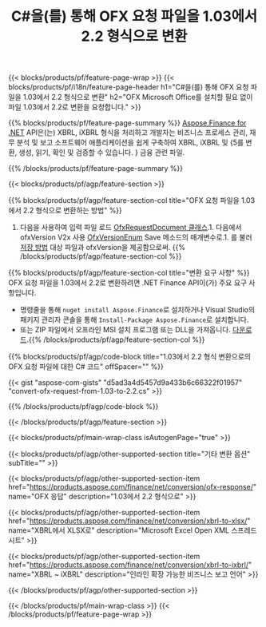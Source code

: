 ﻿---
title: C#을(를) 통해 OFX 요청 파일을 1.03에서 2.2 형식으로 변환
description: 1.03에서 2.2로의 C# 변환 OFX 요청 파일에 대한 샘플 코드입니다. .NET 기반 애플리케이션 내에서 일괄 OFX 요청 변환을 위해 API 예제 코드를 사용합니다. 
url: /ko/net/conversion/ofx-request/
family: finance
platformtag: net
feature: conversion
informat: OFX Request 1.03
outformat: OFX Request 2.2
otherformats: OFX Response
---
{{< blocks/products/pf/feature-page-wrap >}}
{{< blocks/products/pf/i18n/feature-page-header h1="C#을(를) 통해 OFX 요청 파일을 1.03에서 2.2 형식으로 변환" h2="OFX Microsoft Office를 설치할 필요 없이 파일 1.03에서 2.2로 변환을 요청합니다." >}}

{{% blocks/products/pf/feature-page-summary %}}
[Aspose.Finance for .NET](https://products.aspose.com/finance/net/) API은(는) XBRL, iXBRL 형식을 처리하고 개발자는 비즈니스 프로세스 관리, 재무 분석 및 보고 소프트웨어 애플리케이션을 쉽게 구축하여 XBRL, iXBRL 및 {5를 변환, 생성, 읽기, 확인 및 검증할 수 있습니다. } 금융 관련 파일. 

{{% /blocks/products/pf/feature-page-summary %}}

{{< blocks/products/pf/agp/feature-section >}}

{{% blocks/products/pf/agp/feature-section-col title="OFX 요청 파일을 1.03에서 2.2 형식으로 변환하는 방법" %}}
1. 다음을 사용하여 입력 파일 로드 [OfxRequestDocument 클래스](https://apireference.aspose.com/finance/net/aspose.finance.ofx/ofxrequestdocument).1. 다음에서 ofxVersion V2x 사용 [OfxVersionEnum](https://apireference.aspose.com/finance/net/aspose.finance.ofx/ofxversionenum) Save 메소드의 매개변수로.1. 를 불러 [저장 방법](https://apireference.aspose.com/finance/net/aspose.finance.ofx/ofxrequestdocument/methods/save) 대상 파일과 ofxVersion을 제공함으로써.
{{% /blocks/products/pf/agp/feature-section-col %}}

{{% blocks/products/pf/agp/feature-section-col title="변환 요구 사항" %}}
OFX 요청 파일을 1.03에서 2.2로 변환하려면 .NET Finance API이(가) 주요 요구 사항입니다. 
- 명령줄을 통해 ```nuget install Aspose.Finance```로 설치하거나 Visual Studio의 패키지 관리자 콘솔을 통해 ```Install-Package Aspose.Finance```로 설치합니다.
- 또는 ZIP 파일에서 오프라인 MSI 설치 프로그램 또는 DLL을 가져옵니다. [다운로드](https://downloads.aspose.com/finance/net).{{% /blocks/products/pf/agp/feature-section-col %}}

{{% blocks/products/pf/agp/code-block title="1.03에서 2.2 형식 변환으로의 OFX 요청 파일에 대한 C# 코드" offSpacer="" %}}

{{< gist "aspose-com-gists" "d5ad3a4d5457d9a433b6c66322f01957" "convert-ofx-request-from-1.03-to-2.2.cs" >}}

{{% /blocks/products/pf/agp/code-block %}}

{{< /blocks/products/pf/agp/feature-section >}}

{{< blocks/products/pf/main-wrap-class isAutogenPage="true" >}}

{{< blocks/products/pf/agp/other-supported-section title="기타 변환 옵션" subTitle="" >}}

{{< blocks/products/pf/agp/other-supported-section-item href="https://products.aspose.com/finance/net/conversion/ofx-response/" name="OFX 응답" description="1.03에서 2.2 형식으로" >}}

{{< blocks/products/pf/agp/other-supported-section-item href="https://products.aspose.com/finance/net/conversion/xbrl-to-xlsx/" name="XBRL에서 XLSX로" description="Microsoft Excel Open XML 스프레드시트" >}}

{{< blocks/products/pf/agp/other-supported-section-item href="https://products.aspose.com/finance/net/conversion/xbrl-to-ixbrl/" name="XBRL ~ iXBRL" description="인라인 확장 가능한 비즈니스 보고 언어" >}}

{{< /blocks/products/pf/agp/other-supported-section >}}

{{< /blocks/products/pf/main-wrap-class >}}
{{< /blocks/products/pf/feature-page-wrap >}}